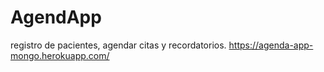 # AgendApp
registro de pacientes, agendar citas y recordatorios. 
https://agenda-app-mongo.herokuapp.com/
